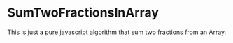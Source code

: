 # SumTwoFractionsInArray

This is just a pure javascript algorithm that sum two fractions from an Array.

